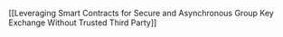 [[Leveraging Smart Contracts for Secure and Asynchronous Group Key Exchange Without Trusted Third Party]]

